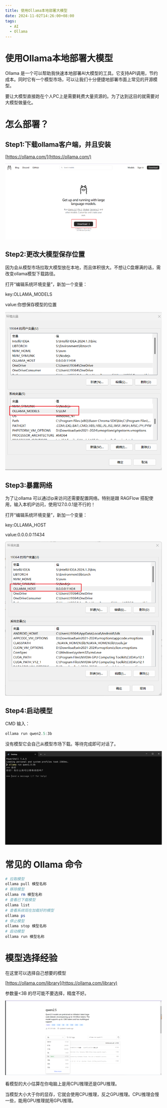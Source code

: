 ```yaml
---
title: 使用Ollama本地部署大模型
date: 2024-11-02T14:26:00+08:00
tags:
  - AI
  - Ollama
---
```

# 使用Ollama本地部署大模型

Ollama 是一个可以帮助我快速本地部署AI大模型的工具。它支持API调用，节约成本。同时它有一个模型市场，可以让我们十分便捷地部署市面上常见的开源模型。

要让大模型直接跑在个人PC上是需要耗费大量资源的。为了达到这目的就需要对大模型做量化。

# 怎么部署？

## Step1:下载ollama客户端，并且安装

[https://ollama.com/](https://ollama.com/)

![image.png](../attachments/2024-11-12/image.png)

## Step2:更改大模型保存位置

因为会从模型市场拉取大模型放在本地，而且体积很大。不想让C盘爆满的话，需改变ollama模型下载路径。

打开“编辑系统环境变量”，新加一个变量：

key:OLLAMA_MODELS

value:你想保存模型的位置

![image.png](../attachments/2024-11-12/image%201.png)

## Step3:暴露网络

为了让ollama 可以通过ip来访问还需要配置网络。特别是跟 RAGFlow 搭配使用，输入本机IP访问，使用127.0.0.1是不行的！

打开“编辑系统环境变量”，新加一个变量：

key:OLLAMA_HOST

value:0.0.0.0:11434

![image.png](../attachments/2024-11-12/image%202.png)

## Step4:启动模型

CMD 输入：

```powershell
ollama run qwen2.5:3b
```

没有模型它会自己从模型市场下载。等待完成即可对话了。

![image.png](../attachments/2024-11-12/image%203.png)

# 常见的 Ollama 命令

```powershell
# 拉取模型
ollama pull 模型名称
# 移除模型
ollama rm 模型名称
# 查看已下载模型
ollama list
# 查看系统现在加载好的模型
ollama ps
# 停止模型
ollama stop 模型名称
# 启动模型
ollama run 模型名称
```

# 模型选择经验

在这里可以选择自己想要的模型

[https://ollama.com/library](https://ollama.com/library)

参数量<3B 的尽可能不要选择，精度不好。

![image.png](../attachments/2024-11-12/image%204.png)

看模型的大小估算在你电脑上是用CPU推理还是GPU推理。

当模型大小大于你的显存，它就会使用CPU推理，反之GPU推理。CPU推理会慢一些，能用GPU推理就用GPU推理。
